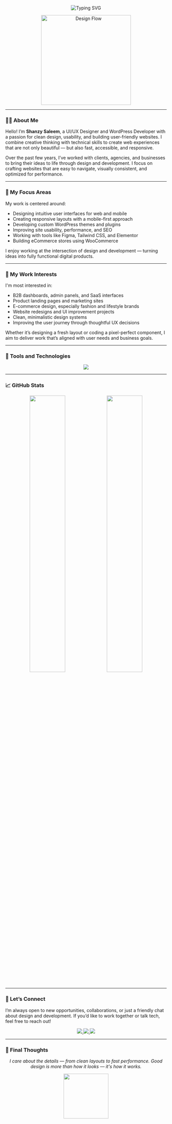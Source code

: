 <!-- Animated Typing Intro -->
<p align="center">
  <img src="https://readme-typing-svg.demolab.com?font=Fira+Code&weight=500&size=26&pause=1000&color=F78FB3&center=true&vCenter=true&width=480&lines=Hi%2C+I'm+Shanzy+Saleem+%F0%9F%91%8B;UI%2FUX+Designer+%7C+WordPress+Developer;I+Design+and+Build+User-Friendly+Websites" alt="Typing SVG" />
</p>

<p align="center">
  <img src="https://user-images.githubusercontent.com/9472479/267042339-20ef78a1-26e3-4b7b-9de2-4fa0ab5e683e.svg" width="280" alt="Design Flow" />
</p>

---

### 👩‍💻 About Me

Hello! I’m **Shanzy Saleem**, a UI/UX Designer and WordPress Developer with a passion for clean design, usability, and building user-friendly websites. I combine creative thinking with technical skills to create web experiences that are not only beautiful — but also fast, accessible, and responsive.

Over the past few years, I’ve worked with clients, agencies, and businesses to bring their ideas to life through design and development. I focus on crafting websites that are easy to navigate, visually consistent, and optimized for performance.

---

### 🎯 My Focus Areas

My work is centered around:

- Designing intuitive user interfaces for web and mobile  
- Creating responsive layouts with a mobile-first approach  
- Developing custom WordPress themes and plugins  
- Improving site usability, performance, and SEO  
- Working with tools like Figma, Tailwind CSS, and Elementor  
- Building eCommerce stores using WooCommerce  

I enjoy working at the intersection of design and development — turning ideas into fully functional digital products.

---

### 💼 My Work Interests

I'm most interested in:

- B2B dashboards, admin panels, and SaaS interfaces  
- Product landing pages and marketing sites  
- E-commerce design, especially fashion and lifestyle brands  
- Website redesigns and UI improvement projects  
- Clean, minimalistic design systems  
- Improving the user journey through thoughtful UX decisions  

Whether it’s designing a fresh layout or coding a pixel-perfect component, I aim to deliver work that’s aligned with user needs and business goals.

---

### 🧰 Tools and Technologies

<p align="center">
  <img src="https://skillicons.dev/icons?i=figma,wordpress,html,css,js,php,react,tailwind,bootstrap,git,github,vscode" />
</p>

---

### 📈 GitHub Stats

<p align="center">
  <img src="https://github-readme-stats.vercel.app/api?username=shanzysaleem&show_icons=true&theme=radical&hide_border=true&icon_color=F78FB3&title_color=ffb6c1&text_color=ffffff" width="47%" />
  <img src="https://streak-stats.demolab.com/?user=shanzysaleem&theme=radical&hide_border=true&ring=F78FB3&currStreakLabel=ffffff" width="47%" />
</p>

---

### 🤝 Let’s Connect

I’m always open to new opportunities, collaborations, or just a friendly chat about design and development. If you’d like to work together or talk tech, feel free to reach out!

<p align="center">
  <a href="https://www.linkedin.com/in/shanzysaleem" target="_blank">
    <img src="https://img.shields.io/badge/LinkedIn-%23e84393?style=for-the-badge&logo=linkedin&logoColor=white" />
  </a>
  <a href="mailto:shanzysaleem@example.com">
    <img src="https://img.shields.io/badge/Email-%23fd79a8?style=for-the-badge&logo=gmail&logoColor=white" />
  </a>
  <a href="https://dribbble.com/shanzysaleem" target="_blank">
    <img src="https://img.shields.io/badge/Dribbble-%23fab1a0?style=for-the-badge&logo=dribbble&logoColor=white" />
  </a>
</p>

---

### 🧾 Final Thoughts

<p align="center">
  <em>I care about the details — from clean layouts to fast performance. Good design is more than how it looks — it's how it works.</em>
</p>

<p align="center">
  <img src="https://user-images.githubusercontent.com/9472479/267044124-d0296d96-6a5e-41ef-8db1-8f6c8d36f5e1.svg" width="140" />
</p>
